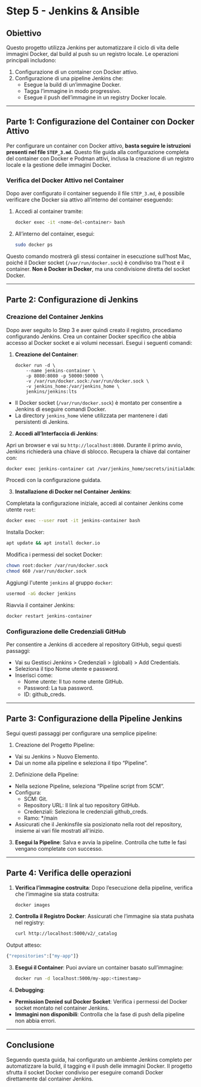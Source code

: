 # Step 5 - Jenkins & Ansible

## Obiettivo
Questo progetto utilizza Jenkins per automatizzare il ciclo di vita delle immagini Docker, dal build al push su un registro locale. Le operazioni principali includono:
1. Configurazione di un container con Docker attivo.
2. Configurazione di una pipeline Jenkins che:
   - Esegue la build di un’immagine Docker.
   - Tagga l’immagine in modo progressivo.
   - Esegue il push dell’immagine in un registry Docker locale.

---

## Parte 1: Configurazione del Container con Docker Attivo
Per configurare un container con Docker attivo, **basta seguire le istruzioni presenti nel file `STEP_3.md`**. Questo file guida alla configurazione completa del container con Docker e Podman attivi, inclusa la creazione di un registro locale e la gestione delle immagini Docker.

### Verifica del Docker Attivo nel Container
Dopo aver configurato il container seguendo il file `STEP_3.md`, è possibile verificare che Docker sia attivo all’interno del container eseguendo:

1. Accedi al container tramite:
   ```bash
   docker exec -it <nome-del-container> bash
   ```

2. All’interno del container, esegui:
   ```bash
   sudo docker ps
   ```

Questo comando mostrerà gli stessi container in esecuzione sull’host Mac, poiché il Docker socket (`/var/run/docker.sock`) è condiviso tra l’host e il container. **Non è Docker in Docker**, ma una condivisione diretta del socket Docker.

---

## Parte 2: Configurazione di Jenkins

### Creazione del Container Jenkins

Dopo aver seguito lo Step 3 e aver quindi creato il registro, procediamo configurando Jenkins. Crea un container Docker specifico che abbia accesso al Docker socket e ai volumi necessari. Esegui i seguenti comandi:

1. **Creazione del Container**:
   ```
   docker run -d \
       --name jenkins-container \
       -p 8080:8080 -p 50000:50000 \
       -v /var/run/docker.sock:/var/run/docker.sock \
       -v jenkins_home:/var/jenkins_home \
       jenkins/jenkins:lts
   ```

- Il Docker socket (`/var/run/docker.sock`) è montato per consentire a Jenkins di eseguire comandi Docker.
- La directory `jenkins_home` viene utilizzata per mantenere i dati persistenti di Jenkins.

2. **Accedi all’Interfaccia di Jenkins**:

Apri un browser e vai su `http://localhost:8080`. Durante il primo avvio, Jenkins richiederà una chiave di sblocco. Recupera la chiave dal container con:
   ```bash
   docker exec jenkins-container cat /var/jenkins_home/secrets/initialAdminPassword
   ```

Procedi con la configurazione guidata.

3. **Installazione di Docker nel Container Jenkins**:

Completata la configurazione iniziale, accedi al container Jenkins come utente `root`:
   ```bash
   docker exec --user root -it jenkins-container bash
   ```

Installa Docker:
   ```bash
   apt update && apt install docker.io
   ```

Modifica i permessi del socket Docker:
   ```bash
   chown root:docker /var/run/docker.sock  
   chmod 660 /var/run/docker.sock  
   ```

Aggiungi l'utente `jenkins` al gruppo `docker`:
   ```bash
   usermod -aG docker jenkins
   ```

Riavvia il container Jenkins:
   ```bash
   docker restart jenkins-container
   ```

### Configurazione delle Credenziali GitHub

Per consentire a Jenkins di accedere al repository GitHub, segui questi passaggi:
- Vai su Gestisci Jenkins > Credenziali > (globali) > Add Credentials.
- Seleziona il tipo Nome utente e password.
- Inserisci come:
	- Nome utente: Il tuo nome utente GitHub.
	- Password: La tua password.
	- ID: github_creds.

---

## Parte 3: Configurazione della Pipeline Jenkins

Segui questi passaggi per configurare una semplice pipeline:
1. Creazione del Progetto Pipeline:
- Vai su Jenkins > Nuovo Elemento.
- Dai un nome alla pipeline e seleziona il tipo “Pipeline”.
2. Definizione della Pipeline:
- Nella sezione Pipeline, seleziona “Pipeline script from SCM”.
- Configura:
	- SCM: Git.
	- Repository URL: Il link al tuo repository GitHub.
	- Credenziali: Seleziona le credenziali github_creds.
 	- Ramo: */main
 - Assicurati che il Jenkinsfile sia posizionato nella root del repository, insieme ai vari file mostrati all'inizio.

3. **Esegui la Pipeline**:
Salva e avvia la pipeline. Controlla che tutte le fasi vengano completate con successo.

---

## Parte 4: Verifica delle operazioni

1. **Verifica l’immagine costruita**:
Dopo l’esecuzione della pipeline, verifica che l’immagine sia stata costruita:
   ```bash
   docker images
   ```

3. **Controlla il Registro Docker**:
Assicurati che l’immagine sia stata pushata nel registry:
   ```bash
   curl http://localhost:5000/v2/_catalog
   ```

Output atteso:
   ```bash
   {"repositories":["my-app"]}
   ```

3. **Esegui il Container**:
Puoi avviare un container basato sull’immagine:
   ```bash
   docker run -d localhost:5000/my-app:<timestamp>
   ```

4. **Debugging**:
- **Permission Denied sul Docker Socket**: Verifica i permessi del Docker socket montato nel container Jenkins.
- **Immagini non disponibili**: Controlla che la fase di push della pipeline non abbia errori.

---

## Conclusione

Seguendo questa guida, hai configurato un ambiente Jenkins completo per automatizzare la build, il tagging e il push delle immagini Docker. Il progetto sfrutta il socket Docker condiviso per eseguire comandi Docker direttamente dal container Jenkins.
